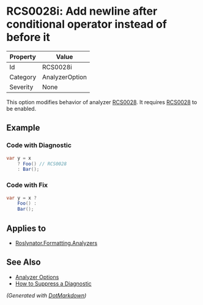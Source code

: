 # RCS0028i: Add newline after conditional operator instead of before it

| Property | Value          |
| -------- | -------------- |
| Id       | RCS0028i       |
| Category | AnalyzerOption |
| Severity | None           |

This option modifies behavior of analyzer [RCS0028](RCS0028.md)\. It requires [RCS0028](RCS0028.md) to be enabled\.

## Example

### Code with Diagnostic

```csharp
var y = x
    ? Foo() // RCS0028
    : Bar();
```

### Code with Fix

```csharp
var y = x ?
    Foo() :
    Bar();
```

## Applies to

* [Roslynator.Formatting.Analyzers](https://www.nuget.org/packages/Roslynator.Formatting.Analyzers)

## See Also

* [Analyzer Options](../AnalyzerOptions.md)
* [How to Suppress a Diagnostic](../HowToConfigureAnalyzers.md#how-to-suppress-a-diagnostic)


*\(Generated with [DotMarkdown](http://github.com/JosefPihrt/DotMarkdown)\)*